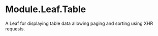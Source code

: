 # Module.Leaf.Table
A Leaf for displaying table data allowing paging and sorting using XHR requests.
